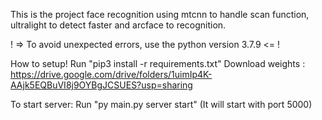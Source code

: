 This is the project face recognition using mtcnn to handle scan function, ultralight to detect faster and arcface to recognition.

! => To avoid unexpected errors, use the python version 3.7.9 <= !

How to setup!
Run "pip3 install -r requirements.txt"
Download weights : https://drive.google.com/drive/folders/1uimIp4K-AAjk5EQBuVI8j9OYBgJCSUES?usp=sharing

To start server:
Run "py main.py server start" (It will start with port 5000)




